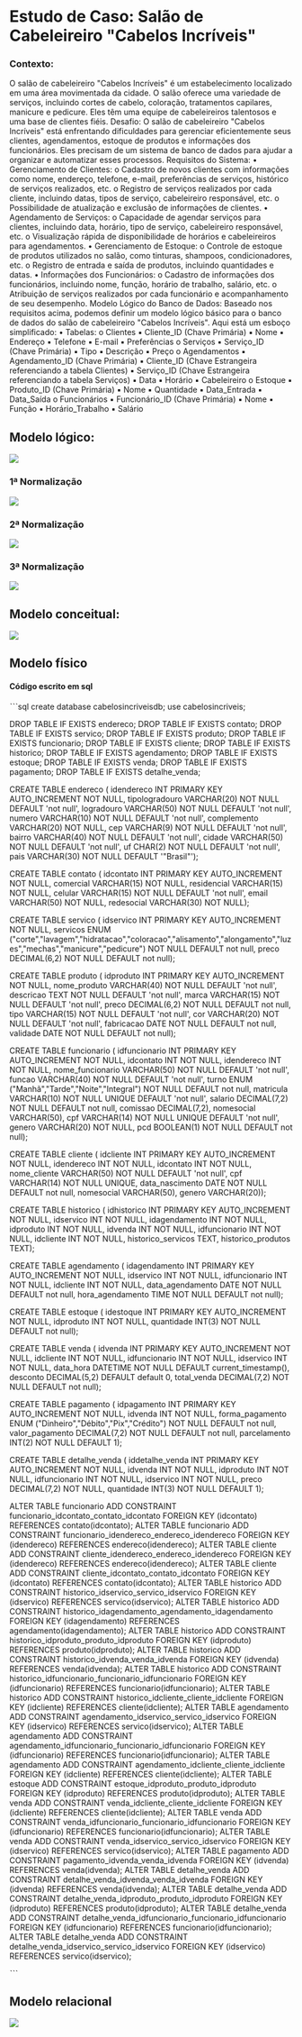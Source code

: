 # Estudo de Caso: Salão de Cabeleireiro "Cabelos Incríveis"
### Contexto:
O salão de cabeleireiro "Cabelos Incríveis" é um estabelecimento localizado em uma 
área movimentada da cidade. O salão oferece uma variedade de serviços, incluindo 
cortes de cabelo, coloração, tratamentos capilares, manicure e pedicure. Eles têm uma 
equipe de cabeleireiros talentosos e uma base de clientes fiéis.
Desafio:
O salão de cabeleireiro "Cabelos Incríveis" está enfrentando dificuldades para gerenciar 
eficientemente seus clientes, agendamentos, estoque de produtos e informações dos 
funcionários. Eles precisam de um sistema de banco de dados para ajudar a organizar e
automatizar esses processos.
Requisitos do Sistema:
• Gerenciamento de Clientes:
o Cadastro de novos clientes com informações como nome, endereço, 
telefone, e-mail, preferências de serviços, histórico de serviços realizados, 
etc.
o Registro de serviços realizados por cada cliente, incluindo datas, tipos de 
serviço, cabeleireiro responsável, etc.
o Possibilidade de atualização e exclusão de informações de clientes.
• Agendamento de Serviços:
o Capacidade de agendar serviços para clientes, incluindo data, horário, tipo 
de serviço, cabeleireiro responsável, etc.
o Visualização rápida de disponibilidade de horários e cabeleireiros para 
agendamentos.
• Gerenciamento de Estoque:
o Controle de estoque de produtos utilizados no salão, como tinturas, 
shampoos, condicionadores, etc.
o Registro de entrada e saída de produtos, incluindo quantidades e datas.
• Informações dos Funcionários:
o Cadastro de informações dos funcionários, incluindo nome, função, 
horário de trabalho, salário, etc.
o Atribuição de serviços realizados por cada funcionário e 
acompanhamento de seu desempenho.
Modelo Lógico do Banco de Dados:
Baseado nos requisitos acima, podemos definir um modelo lógico básico para o banco 
de dados do salão de cabeleireiro "Cabelos Incríveis". Aqui está um esboço simplificado:
• Tabelas:
o Clientes
▪ Cliente_ID (Chave Primária)
▪ Nome
▪ Endereço
▪ Telefone
▪ E-mail
▪ Preferências
o Serviços
▪ Serviço_ID (Chave Primária)
▪ Tipo
▪ Descrição
▪ Preço
o Agendamentos
▪ Agendamento_ID (Chave Primária)
▪ Cliente_ID (Chave Estrangeira referenciando a tabela Clientes)
▪ Serviço_ID (Chave Estrangeira referenciando a tabela Serviços)
▪ Data
▪ Horário
▪ Cabeleireiro
o Estoque
▪ Produto_ID (Chave Primária)
▪ Nome
▪ Quantidade
▪ Data_Entrada
▪ Data_Saída
o Funcionários
▪ Funcionário_ID (Chave Primária)
▪ Nome
▪ Função
▪ Horário_Trabalho
▪ Salário

## Modelo lógico:

<img src="modelo_logico_cabelos_incriveis.png">

### 1ª Normalização

<img src="mod_log_cab_incr_1a_normalizacao.png">

### 2ª Normalização

<img src="mod_log_cab_incr_2a_normalizacao.png">

### 3ª Normalização

<img src="mod_log_cab_incr_3a_normalizacao.png">

## Modelo conceitual:

<img src="modelo_conceitual_cabelos_incriveis.png">

## Modelo físico
#### Código escrito em sql

ˋˋˋsql
create database cabelosincriveisdb;
use cabelosincriveis;

DROP TABLE IF EXISTS endereco;
DROP TABLE IF EXISTS contato;
DROP TABLE IF EXISTS servico;
DROP TABLE IF EXISTS produto;
DROP TABLE IF EXISTS funcionario;
DROP TABLE IF EXISTS cliente;
DROP TABLE IF EXISTS historico;
DROP TABLE IF EXISTS agendamento;
DROP TABLE IF EXISTS estoque;
DROP TABLE IF EXISTS venda;
DROP TABLE IF EXISTS pagamento;
DROP TABLE IF EXISTS detalhe_venda;


CREATE TABLE endereco (
idendereco INT PRIMARY KEY AUTO_INCREMENT NOT NULL,
tipologradouro VARCHAR(20) NOT NULL DEFAULT 'not null',
logradouro VARCHAR(50) NOT NULL DEFAULT 'not null',
numero VARCHAR(10) NOT NULL DEFAULT 'not null',
complemento VARCHAR(20) NOT NULL,
cep VARCHAR(9) NOT NULL DEFAULT 'not null',
bairro VARCHAR(40) NOT NULL DEFAULT 'not null',
cidade VARCHAR(50) NOT NULL DEFAULT 'not null',
uf CHAR(2) NOT NULL DEFAULT 'not null',
pais VARCHAR(30) NOT NULL DEFAULT '"Brasil"');

CREATE TABLE contato (
idcontato INT PRIMARY KEY AUTO_INCREMENT NOT NULL,
comercial VARCHAR(15) NOT NULL,
residencial VARCHAR(15) NOT NULL,
celular VARCHAR(15) NOT NULL DEFAULT 'not null',
email VARCHAR(50) NOT NULL,
redesocial VARCHAR(30) NOT NULL);

CREATE TABLE servico (
idservico INT PRIMARY KEY AUTO_INCREMENT NOT NULL,
servicos ENUM ("corte","lavagem","hidratacao","coloracao","alisamento","alongamento","luzes","mechas","manicure","pedicure") NOT NULL DEFAULT not null,
preco DECIMAL(6,2) NOT NULL DEFAULT not null);

CREATE TABLE produto (
idproduto INT PRIMARY KEY AUTO_INCREMENT NOT NULL,
nome_produto VARCHAR(40) NOT NULL DEFAULT 'not null',
descricao TEXT NOT NULL DEFAULT 'not null',
marca VARCHAR(15) NOT NULL DEFAULT 'not null',
preco DECIMAL(6,2) NOT NULL DEFAULT not null,
tipo VARCHAR(15) NOT NULL DEFAULT 'not null',
cor VARCHAR(20) NOT NULL DEFAULT 'not null',
fabricacao DATE NOT NULL DEFAULT not null,
validade DATE NOT NULL DEFAULT not null);

CREATE TABLE funcionario (
idfuncionario INT PRIMARY KEY AUTO_INCREMENT NOT NULL,
idcontato INT NOT NULL,
idendereco INT NOT NULL,
nome_funcionario VARCHAR(50) NOT NULL DEFAULT 'not null',
funcao VARCHAR(40) NOT NULL DEFAULT 'not null',
turno ENUM ("Manhã","Tarde","Noite","Integral") NOT NULL DEFAULT not null,
matricula VARCHAR(10) NOT NULL UNIQUE DEFAULT 'not null',
salario DECIMAL(7,2) NOT NULL DEFAULT not null,
comissao DECIMAL(7,2),
nomesocial VARCHAR(50),
cpf VARCHAR(14) NOT NULL UNIQUE DEFAULT 'not null',
genero VARCHAR(20) NOT NULL,
pcd BOOLEAN(1) NOT NULL DEFAULT not null);

CREATE TABLE cliente (
idcliente INT PRIMARY KEY AUTO_INCREMENT NOT NULL,
idendereco INT NOT NULL,
idcontato INT NOT NULL,
nome_cliente VARCHAR(50) NOT NULL DEFAULT 'not null',
cpf VARCHAR(14) NOT NULL UNIQUE,
data_nascimento DATE NOT NULL DEFAULT not null,
nomesocial VARCHAR(50),
genero VARCHAR(20));

CREATE TABLE historico (
idhistorico INT PRIMARY KEY AUTO_INCREMENT NOT NULL,
idservico INT NOT NULL,
idagendamento INT NOT NULL,
idproduto INT NOT NULL,
idvenda INT NOT NULL,
idfuncionario INT NOT NULL,
idcliente INT NOT NULL,
historico_servicos TEXT,
historico_produtos TEXT);

CREATE TABLE agendamento (
idagendamento INT PRIMARY KEY AUTO_INCREMENT NOT NULL,
idservico INT NOT NULL,
idfuncionario INT NOT NULL,
idcliente INT NOT NULL,
data_agendamento DATE NOT NULL DEFAULT not null,
hora_agendamento TIME NOT NULL DEFAULT not null);

CREATE TABLE estoque (
idestoque INT PRIMARY KEY AUTO_INCREMENT NOT NULL,
idproduto INT NOT NULL,
quantidade INT(3) NOT NULL DEFAULT not null);

CREATE TABLE venda (
idvenda INT PRIMARY KEY AUTO_INCREMENT NOT NULL,
idcliente INT NOT NULL,
idfuncionario INT NOT NULL,
idservico INT NOT NULL,
data_hora DATETIME NOT NULL DEFAULT current_timestamp(),
desconto DECIMAL(5,2) DEFAULT default 0,
total_venda DECIMAL(7,2) NOT NULL DEFAULT not null);

CREATE TABLE pagamento (
idpagamento INT PRIMARY KEY AUTO_INCREMENT NOT NULL,
idvenda INT NOT NULL,
forma_pagamento ENUM ("Dinheiro","Débito","Pix","Crédito") NOT NULL DEFAULT not null,
valor_pagamento DECIMAL(7,2) NOT NULL DEFAULT not null,
parcelamento INT(2) NOT NULL DEFAULT 1);

CREATE TABLE detalhe_venda (
iddetalhe_venda INT PRIMARY KEY AUTO_INCREMENT NOT NULL,
idvenda INT NOT NULL,
idproduto INT NOT NULL,
idfuncionario INT NOT NULL,
idservico INT NOT NULL,
preco DECIMAL(7,2) NOT NULL,
quantidade INT(3) NOT NULL DEFAULT 1);

ALTER TABLE funcionario ADD CONSTRAINT funcionario_idcontato_contato_idcontato FOREIGN KEY (idcontato) REFERENCES contato(idcontato);
ALTER TABLE funcionario ADD CONSTRAINT funcionario_idendereco_endereco_idendereco FOREIGN KEY (idendereco) REFERENCES endereco(idendereco);
ALTER TABLE cliente ADD CONSTRAINT cliente_idendereco_endereco_idendereco FOREIGN KEY (idendereco) REFERENCES endereco(idendereco);
ALTER TABLE cliente ADD CONSTRAINT cliente_idcontato_contato_idcontato FOREIGN KEY (idcontato) REFERENCES contato(idcontato);
ALTER TABLE historico ADD CONSTRAINT historico_idservico_servico_idservico FOREIGN KEY (idservico) REFERENCES servico(idservico);
ALTER TABLE historico ADD CONSTRAINT historico_idagendamento_agendamento_idagendamento FOREIGN KEY (idagendamento) REFERENCES agendamento(idagendamento);
ALTER TABLE historico ADD CONSTRAINT historico_idproduto_produto_idproduto FOREIGN KEY (idproduto) REFERENCES produto(idproduto);
ALTER TABLE historico ADD CONSTRAINT historico_idvenda_venda_idvenda FOREIGN KEY (idvenda) REFERENCES venda(idvenda);
ALTER TABLE historico ADD CONSTRAINT historico_idfuncionario_funcionario_idfuncionario FOREIGN KEY (idfuncionario) REFERENCES funcionario(idfuncionario);
ALTER TABLE historico ADD CONSTRAINT historico_idcliente_cliente_idcliente FOREIGN KEY (idcliente) REFERENCES cliente(idcliente);
ALTER TABLE agendamento ADD CONSTRAINT agendamento_idservico_servico_idservico FOREIGN KEY (idservico) REFERENCES servico(idservico);
ALTER TABLE agendamento ADD CONSTRAINT agendamento_idfuncionario_funcionario_idfuncionario FOREIGN KEY (idfuncionario) REFERENCES funcionario(idfuncionario);
ALTER TABLE agendamento ADD CONSTRAINT agendamento_idcliente_cliente_idcliente FOREIGN KEY (idcliente) REFERENCES cliente(idcliente);
ALTER TABLE estoque ADD CONSTRAINT estoque_idproduto_produto_idproduto FOREIGN KEY (idproduto) REFERENCES produto(idproduto);
ALTER TABLE venda ADD CONSTRAINT venda_idcliente_cliente_idcliente FOREIGN KEY (idcliente) REFERENCES cliente(idcliente);
ALTER TABLE venda ADD CONSTRAINT venda_idfuncionario_funcionario_idfuncionario FOREIGN KEY (idfuncionario) REFERENCES funcionario(idfuncionario);
ALTER TABLE venda ADD CONSTRAINT venda_idservico_servico_idservico FOREIGN KEY (idservico) REFERENCES servico(idservico);
ALTER TABLE pagamento ADD CONSTRAINT pagamento_idvenda_venda_idvenda FOREIGN KEY (idvenda) REFERENCES venda(idvenda);
ALTER TABLE detalhe_venda ADD CONSTRAINT detalhe_venda_idvenda_venda_idvenda FOREIGN KEY (idvenda) REFERENCES venda(idvenda);
ALTER TABLE detalhe_venda ADD CONSTRAINT detalhe_venda_idproduto_produto_idproduto FOREIGN KEY (idproduto) REFERENCES produto(idproduto);
ALTER TABLE detalhe_venda ADD CONSTRAINT detalhe_venda_idfuncionario_funcionario_idfuncionario FOREIGN KEY (idfuncionario) REFERENCES funcionario(idfuncionario);
ALTER TABLE detalhe_venda ADD CONSTRAINT detalhe_venda_idservico_servico_idservico FOREIGN KEY (idservico) REFERENCES servico(idservico);


ˋˋˋ
## Modelo relacional

<img src="modelo_relacional_cab_incr.wmb">

